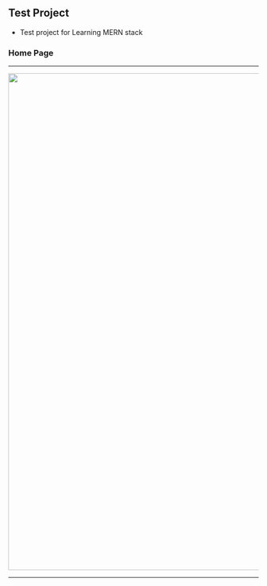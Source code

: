## Test Project
- Test project for Learning MERN stack
### Home Page
---
<p align="center" ><img  src = "React App.png?raw=true" width = 1000px></p>

---
